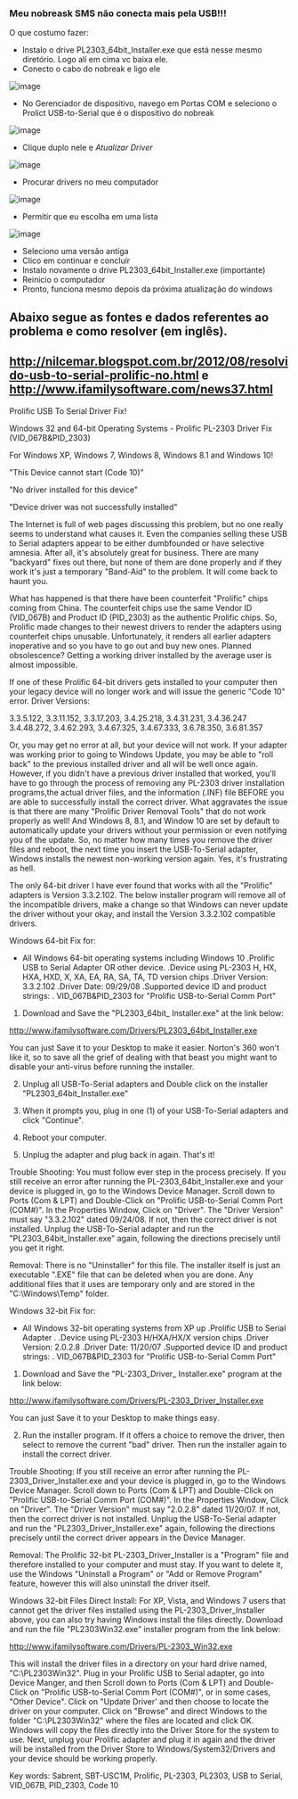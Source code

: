 ### Meu nobreask SMS não conecta mais pela USB!!!

O que costumo fazer:

* Instalo o drive PL2303_64bit_Installer.exe que está nesse mesmo diretório. Logo alí em cima vc baixa ele.
* Conecto o cabo do nobreak e ligo ele

![image](https://user-images.githubusercontent.com/12012626/116078689-4ee1d080-a66d-11eb-88f8-a39e22a64852.png)
* No Gerenciador de dispositivo, navego em Portas COM e seleciono o Prolict USB-to-Serial que é o dispositivo do nobreak

![image](https://user-images.githubusercontent.com/12012626/116079133-d596ad80-a66d-11eb-974c-424c1491a0a1.png)
* Clique duplo nele e *Atualizar Driver*

![image](https://user-images.githubusercontent.com/12012626/116078950-a1bb8800-a66d-11eb-8c51-ce6a42cd654a.png)
* Procurar drivers no meu computador


![image](https://user-images.githubusercontent.com/12012626/116079237-ef37f500-a66d-11eb-88ca-61ad06a7d366.png)
* Permitir que eu escolha em uma lista

![image](https://user-images.githubusercontent.com/12012626/116079294-01b22e80-a66e-11eb-872d-dca5eae85652.png)
* Seleciono uma versão antiga
* Clico em continuar e concluír
* Instalo novamente o drive PL2303_64bit_Installer.exe (importante)
* Reinicio o computador
* Pronto, funciona mesmo depois da próxima atualização do windows





## Abaixo segue as fontes e dados referentes ao problema e como resolver (em inglês).

http://nilcemar.blogspot.com.br/2012/08/resolvido-usb-to-serial-prolific-no.html
e
http://www.ifamilysoftware.com/news37.html
-------------------------------------------------------------------
Prolific USB To Serial Driver Fix!

Windows 32 and 64-bit Operating Systems - Prolific PL-2303 Driver Fix (VID_067B&PID_2303)

For Windows XP, Windows 7, Windows 8, Windows 8.1 and Windows 10!

"This Device cannot start (Code 10)"

"No driver installed for this device"

"Device driver was not successfully installed"

The Internet is full of web pages discussing this problem, but no one really seems to understand what causes it. Even the companies selling these USB to Serial adapters appear to be either dumbfounded or have selective amnesia. After all, it's absolutely great for business. There are many "backyard" fixes out there, but none of them are done properly and if they work it's just a temporary "Band-Aid" to the problem. It will come back to haunt you.

What has happened is that there have been counterfeit "Prolific" chips coming from China. The counterfeit chips use the same Vendor ID (VID_067B) and Product ID (PID_2303) as the authentic Prolific chips. So, Prolific made changes to their newest drivers to render the adapters using counterfeit chips unusable. Unfortunately, it renders all earlier adapters inoperative and so you have to go out and buy new ones. Planned obsolescence? Getting a working driver installed by the average user is almost impossible.

If one of these Prolific 64-bit drivers gets installed to your computer then your legacy device will no longer work and will issue the generic "Code 10" error. Driver Versions:

3.3.5.122, 3.3.11.152, 3.3.17.203, 3.4.25.218, 3.4.31.231, 3.4.36.247
3.4.48.272, 3.4.62.293, 3.4.67.325, 3.4.67.333, 3.6.78.350, 3.6.81.357 

Or, you may get no error at all, but your device will not work. If your adapter was working prior to going to Windows Update, you may be able to "roll back" to the previous installed driver and all will be well once again. However, if you didn't have a previous driver installed that worked, you'll have to go through the process of removing any PL-2303 driver installation programs,the actual driver files, and the information (.INF) file BEFORE you are able to successfully install the correct driver. What aggravates the issue is that there are many "Prolific Driver Removal Tools" that do not work properly as well! And Windows 8, 8.1, and Window 10 are set by default to automatically update your drivers without your permission or even notifying you of the update. So, no matter how many times you remove the driver files and reboot, the next time you insert the USB-To-Serial adapter, Windows installs the newest non-working version again. Yes, it's frustrating as hell.

The only 64-bit driver I have ever found that works with all the "Prolific" adapters is Version 3.3.2.102. The below installer program will remove all of the incompatible drivers, make a change so that Windows can never update the driver without your okay, and install the Version 3.3.2.102 compatible drivers.

Windows 64-bit Fix for:
- All Windows 64-bit operating systems including Windows 10 
.Prolific USB to Serial Adapter OR other device. 
.Device using PL-2303 H, HX, HXA, HXD, X, XA, EA, RA, SA, TA, TD version chips
.Driver Version: 3.3.2.102
.Driver Date: 09/29/08
.Supported device ID and product strings: . VID_067B&PID_2303 for "Prolific USB-to-Serial Comm Port"

1. Download and Save the "PL2303_64bit_ Installer.exe" at the link below: 

http://www.ifamilysoftware.com/Drivers/PL2303_64bit_Installer.exe

You can just Save it to your Desktop to make it easier. Norton's 360 won't like it, so to save all the grief of dealing with that beast you might want to disable your anti-virus before running the installer.

2. Unplug all USB-To-Serial adapters and Double click on the installer "PL2303_64bit_Installer.exe"

3. When it prompts you, plug in one (1) of your USB-To-Serial adapters and click "Continue".

4. Reboot your computer.

5. Unplug the adapter and plug back in again. That's it!

Trouble Shooting: You must follow ever step in the process precisely. If you still receive an error after running the PL-2303_64bit_Installer.exe and your device is plugged in, go to the Windows Device Manager. Scroll down to Ports (Com & LPT) and Double-Click on "Prolific USB-to-Serial Comm Port (COM#)". In the Properties Window, Click on "Driver". The "Driver Version" must say "3.3.2.102" dated 09/24/08. If not, then the correct driver is not installed. Unplug the USB-To-Serial adapter and run the "PL2303_64bit_Installer.exe" again, following the directions precisely until you get it right. 

Removal: There is no "Uninstaller" for this file. The installer itself is just an executable ".EXE" file that can be deleted when you are done. Any additional files that it uses are temporary only and are stored in the "C:\Windows\Temp" folder.

Windows 32-bit Fix for:
- All Windows 32-bit operating systems from XP up
.Prolific USB to Serial Adapter . 
.Device using PL-2303 H/HXA/HX/X version chips 
.Driver Version: 2.0.2.8
.Driver Date: 11/20/07
.Supported device ID and product strings: . VID_067B&PID_2303 for "Prolific USB-to-Serial Comm Port"

1. Download and Save the "PL-2303_Driver_ Installer.exe" program at the link below: 

http://www.ifamilysoftware.com/Drivers/PL-2303_Driver_Installer.exe

You can just Save it to your Desktop to make things easy.

2. Run the installer program. If it offers a choice to remove the driver, then select to remove the current "bad" driver. Then run the installer again to install the correct driver. 

Trouble Shooting: If you still receive an error after running the PL-2303_Driver_Installer.exe and your device is plugged in, go to the Windows Device Manager. Scroll down to Ports (Com & LPT) and Double-Click on "Prolific USB-to-Serial Comm Port (COM#)". In the Properties Window, Click on "Driver". The "Driver Version" must say "2.0.2.8" dated 11/20/07. If not, then the correct driver is not installed. Unplug the USB-To-Serial adapter and run the "PL2303_Driver_Installer.exe" again, following the directions precisely until the correct driver appears in the Device Manager.

Removal: The Prolific 32-bit PL-2303_Driver_Installer is a "Program" file and therefore installed to your computer and must stay. If you want to delete it, use the Windows "Uninstall a Program" or "Add or Remove Program" feature, however this will also uninstall the driver itself.

Windows 32-bit Files Direct Install:
For XP, Vista, and Windows 7 users that cannot get the driver files installed using the PL-2303_Driver_Installer above, you can also try having Windows install the files directly. Download and run the file "PL2303Win32.exe" installer program from the link below:

http://www.ifamilysoftware.com/Drivers/PL-2303_Win32.exe

This will install the driver files in a directory on your hard drive named, "C:\PL2303Win32". Plug in your Prolific USB to Serial adapter, go into Device Manger, and then Scroll down to Ports (Com & LPT) and Double-Click on "Prolific USB-to-Serial Comm Port (COM#)", or in some cases, "Other Device". Click on "Update Driver' and then choose to locate the driver on your computer. Click on "Browse" and direct Windows to the folder "C:\PL2303Win32" where the files are located and click OK. Windows will copy the files directly into the Driver Store for the system to use. Next, unplug your Prolific adapter and plug it in again and the driver will be installed from the Driver Store to Windows/System32/Drivers and your device should be working properly.

Key words: Sabrent, SBT-USC1M, Prolific, PL-2303, PL2303, USB to Serial, VID_067B, PID_2303, Code 10 

